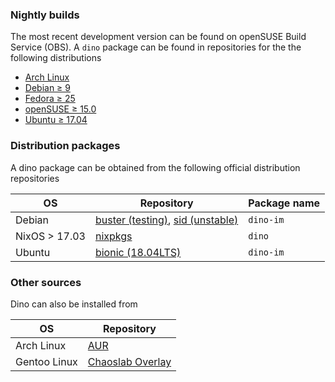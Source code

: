 ### Nightly builds
The most recent development version can be found on openSUSE Build Service (OBS). A `dino` package can be found in repositories for the the following distributions

* [Arch Linux](https://software.opensuse.org/download.html?project=network:messaging:xmpp:dino&package=dino)
* [Debian ≥ 9](https://software.opensuse.org/download.html?project=network:messaging:xmpp:dino&package=dino)
* [Fedora ≥ 25](https://software.opensuse.org/download.html?project=network:messaging:xmpp:dino&package=dino)
* [openSUSE ≥ 15.0](https://software.opensuse.org/download.html?project=network:messaging:xmpp:dino&package=dino)
* [Ubuntu ≥ 17.04](https://software.opensuse.org/download.html?project=network:messaging:xmpp:dino&package=dino)

### Distribution packages
A dino package can be obtained from the following official distribution repositories

| OS                  | Repository | Package name |
| ------------------- | ------ | ------ |
| Debian              | [buster (testing)](https://packages.debian.org/buster/dino-im), [sid (unstable)](https://packages.debian.org/sid/dino-im)    | `dino-im` |
| NixOS > 17.03       | [nixpkgs](https://github.com/NixOS/nixpkgs/blob/master/pkgs/applications/networking/instant-messengers/dino/default.nix) | `dino` | 
| Ubuntu              | [bionic (18.04LTS)](https://packages.ubuntu.com/bionic/dino-im)     | `dino-im` |

### Other sources
Dino can also be installed from

| OS                  | Repository |
| ------------------- | ------ |
| Arch Linux          | [AUR](https://aur.archlinux.org/packages/dino-git/)  |
| Gentoo Linux        | [Chaoslab Overlay](https://gitlab.com/chaoslab/chaoslab-overlay/tree/master/net-im/dino) |